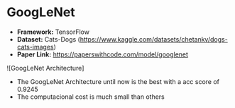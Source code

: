 # GoogLeNet

- **Framework:** TensorFlow
- **Dataset:** Cats-Dogs (https://www.kaggle.com/datasets/chetankv/dogs-cats-images)
- **Paper Link:** https://paperswithcode.com/model/googlenet

![GoogLeNet Architecture]

- The GoogLeNet Architecture until now is the best with a acc score of 0.9245
- The computacional cost is much small than others
